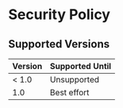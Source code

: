 # Security Policy

## Supported Versions

Version | Supported Until
--- | ---
< 1.0 | Unsupported
1.0 | Best effort
